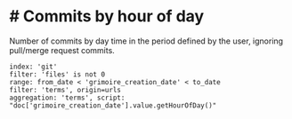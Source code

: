 # \# Commits by hour of day

Number of commits by day time in the period defined by the user, ignoring pull/merge request commits.

```
index: 'git'
filter: 'files' is not 0
range: from_date < 'grimoire_creation_date' < to_date
filter: 'terms', origin=urls
aggregation: 'terms', script: "doc['grimoire_creation_date'].value.getHourOfDay()"
```
